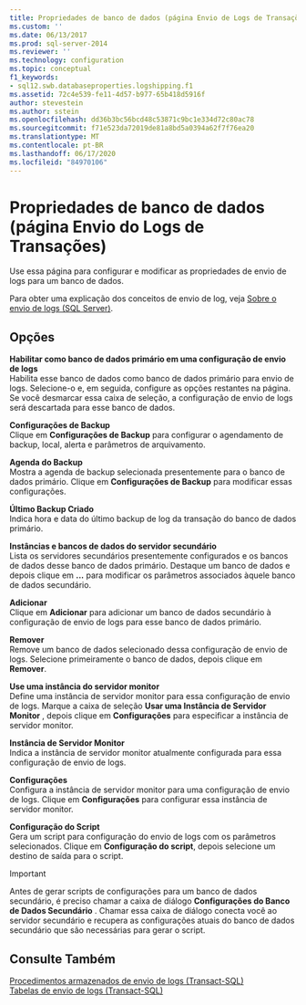 ```yaml
---
title: Propriedades de banco de dados (página Envio de Logs de Transações) | Microsoft Docs
ms.custom: ''
ms.date: 06/13/2017
ms.prod: sql-server-2014
ms.reviewer: ''
ms.technology: configuration
ms.topic: conceptual
f1_keywords:
- sql12.swb.databaseproperties.logshipping.f1
ms.assetid: 72c4e539-fe11-4d57-b977-65b418d5916f
author: stevestein
ms.author: sstein
ms.openlocfilehash: dd36b3bc56bcd48c53871c9bc1e334d72c80ac78
ms.sourcegitcommit: f71e523da72019de81a8bd5a0394a62f7f76ea20
ms.translationtype: MT
ms.contentlocale: pt-BR
ms.lasthandoff: 06/17/2020
ms.locfileid: "84970106"
---
```

# <a name="database-properties-transaction-log-shipping-page"></a>Propriedades de banco de dados (página Envio do Logs de Transações)
  Use essa página para configurar e modificar as propriedades de envio de logs para um banco de dados.  
  
 Para obter uma explicação dos conceitos de envio de log, veja [Sobre o envio de logs &#40;SQL Server&#41;](../../database-engine/log-shipping/about-log-shipping-sql-server.md).  
  
## <a name="options"></a>Opções  
 **Habilitar como banco de dados primário em uma configuração de envio de logs**  
 Habilita esse banco de dados como banco de dados primário para envio de logs. Selecione-o e, em seguida, configure as opções restantes na página. Se você desmarcar essa caixa de seleção, a configuração de envio de logs será descartada para esse banco de dados.  
  
 **Configurações de Backup**  
 Clique em **Configurações de Backup** para configurar o agendamento de backup, local, alerta e parâmetros de arquivamento.  
  
 **Agenda do Backup**  
 Mostra a agenda de backup selecionada presentemente para o banco de dados primário. Clique em **Configurações de Backup** para modificar essas configurações.  
  
 **Último Backup Criado**  
 Indica hora e data do último backup de log da transação do banco de dados primário.  
  
 **Instâncias e bancos de dados do servidor secundário**  
 Lista os servidores secundários presentemente configurados e os bancos de dados desse banco de dados primário. Destaque um banco de dados e depois clique em **...** para modificar os parâmetros associados àquele banco de dados secundário.  
  
 **Adicionar**  
 Clique em **Adicionar** para adicionar um banco de dados secundário à configuração de envio de logs para esse banco de dados primário.  
  
 **Remover**  
 Remove um banco de dados selecionado dessa configuração de envio de logs. Selecione primeiramente o banco de dados, depois clique em **Remover**.  
  
 **Use uma instância do servidor monitor**  
 Define uma instância de servidor monitor para essa configuração de envio de logs. Marque a caixa de seleção **Usar uma Instância de Servidor Monitor** , depois clique em **Configurações** para especificar a instância de servidor monitor.  
  
 **Instância de Servidor Monitor**  
 Indica a instância de servidor monitor atualmente configurada para essa configuração de envio de logs.  
  
 **Configurações**  
 Configura a instância de servidor monitor para uma configuração de envio de logs. Clique em **Configurações** para configurar essa instância de servidor monitor.  
  
 **Configuração do Script**  
 Gera um script para configuração do envio de logs com os parâmetros selecionados. Clique em **Configuração do script**, depois selecione um destino de saída para o script.  
  
> [!IMPORTANT]  
>  Antes de gerar scripts de configurações para um banco de dados secundário, é preciso chamar a caixa de diálogo **Configurações do Banco de Dados Secundário** . Chamar essa caixa de diálogo conecta você ao servidor secundário e recupera as configurações atuais do banco de dados secundário que são necessárias para gerar o script.  
  
## <a name="see-also"></a>Consulte Também  
 [Procedimentos armazenados de envio de logs &#40;Transact-SQL&#41;](/sql/relational-databases/system-stored-procedures/log-shipping-stored-procedures-transact-sql)   
 [Tabelas de envio de logs &#40;Transact-SQL&#41;](/sql/relational-databases/system-tables/log-shipping-tables-transact-sql)  
  
  
